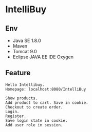 # IntelliBuy

## Env
  * Java SE 1.8.0
  * Maven
  * Tomcat 9.0
  * Eclipse JAVA EE IDE Oxygen

## Feature
    Hello Intellibuy.
    Homepage: localhost:8080/IntelliBuy
    
    Show products. 
    Add product to cart. Save in cookie.
    Checkout to create order.
    Login.
    Register.
    Save login state in cookie.
    Add user role in session.
    
